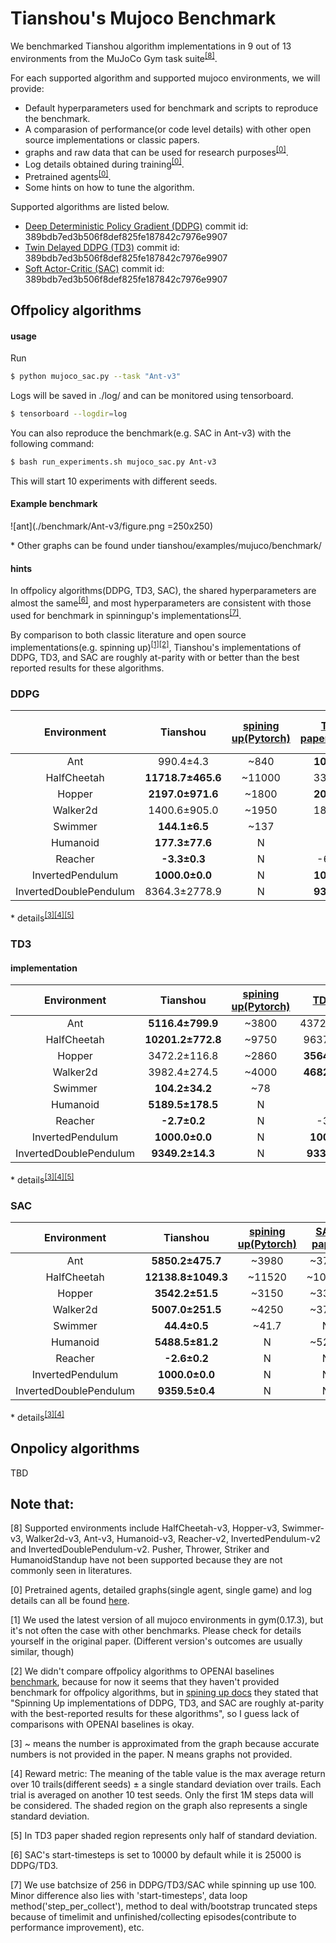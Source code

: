 # Tianshou's Mujoco Benchmark
We benchmarked Tianshou algorithm implementations in 9 out of 13 environments from the MuJoCo Gym task suite<sup>[[8]](#footnote8)</sup>.

For each supported algorithm and supported mujoco environments, we will provide:
- Default hyperparameters used for benchmark and scripts to reproduce the benchmark.
- A comparasion of performance(or code level details) with other open source implementations or classic papers.
- graphs and raw data that can be used for research purposes<sup>[[0]](#footnote1)</sup>.
- Log details obtained during training<sup>[[0]](#footnote1)</sup>.
- Pretrained agents<sup>[[0]](#footnote1)</sup>.
- Some hints on how to tune the algorithm.
  
Supported algorithms are listed below.
- [Deep Deterministic Policy Gradient (DDPG)](https://arxiv.org/pdf/1509.02971.pdf) commit id: 389bdb7ed3b506f8def825fe187842c7976e9907
- [Twin Delayed DDPG (TD3)](https://arxiv.org/pdf/1802.09477.pdf) commit id: 389bdb7ed3b506f8def825fe187842c7976e9907
- [Soft Actor-Critic (SAC)](https://arxiv.org/pdf/1812.05905.pdf) commit id: 389bdb7ed3b506f8def825fe187842c7976e9907

## Offpolicy algorithms
#### usage
Run

```bash
$ python mujoco_sac.py --task "Ant-v3"
```

Logs will be saved in ./log/ and can be monitored using tensorboard.

```bash
$ tensorboard --logdir=log
```

You can also reproduce the benchmark(e.g. SAC in Ant-v3) with the following command:

```bash
$ bash run_experiments.sh mujoco_sac.py Ant-v3
```

This will start 10 experiments with different seeds.

#### Example benchmark
![ant](./benchmark/Ant-v3/figure.png =250x250)

\* Other graphs can be found under tianshou/examples/mujuco/benchmark/

#### hints
In offpolicy algorithms(DDPG, TD3, SAC), the shared hyperparameters are almost the same<sup>[[6]](#footnote6)</sup>, and most hyperparameters are consistent with those used for benchmark in spinningup's implementations<sup>[[7]](#footnote7)</sup>.

By comparison to both classic literature and open source implementations(e.g. spinning up)<sup>[[1]](#footnote1)</sup><sup>[[2]](#footnote2)</sup>, Tianshou's implementations of DDPG, TD3, and SAC are roughly at-parity with or better than the best reported results for these algorithms.

### DDPG
|Environment| Tianshou| [spining up(Pytorch)](https://spinningup.openai.com/en/latest/spinningup/bench.html)| [TD3 paper(ddpg)](https://arxiv.org/abs/1802.09477)|[TD3 paper(our ddpg)](https://arxiv.org/abs/1802.09477)|
| :---------------: | :---------------: | :---------------: | :---------------: | :---------------: |
|Ant|990.4±4.3 | ~840 | **1005.3** | 888.8 |
|HalfCheetah|**11718.7±465.6** | ~11000 | 3305.6 | 8577.3 |
|Hopper|**2197.0±971.6** | ~1800 | **2020.5** | 1860.0 |
|Walker2d|1400.6±905.0 | ~1950 | 1843.6 | **3098.1** |
|Swimmer|**144.1±6.5** | ~137 | N | N |
|Humanoid|**177.3±77.6** | N | N | N |
|Reacher|**-3.3±0.3** | N | -6.51 | -4.01 |
|InvertedPendulum|**1000.0±0.0** | N | **1000.0** | **1000.0** |
|InvertedDoublePendulum|8364.3±2778.9 | N | **9355.5** | 8370.0 |

\* details<sup>[[3]](#footnote3)</sup><sup>[[4]](#footnote4)</sup><sup>[[5]](#footnote5)</sup>

### TD3

#### implementation
|Environment| Tianshou| [spining up(Pytorch)](https://spinningup.openai.com/en/latest/spinningup/bench.html)| [TD3 paper](https://arxiv.org/abs/1802.09477)|
| :---------------: | :---------------: | :---------------: | :---------------: |
|Ant|**5116.4±799.9** | ~3800 | 4372.4±1000.3 |
|HalfCheetah|**10201.2±772.8** | ~9750 | 9637.0±859.1 |
|Hopper|3472.2±116.8 | ~2860 | **3564.1±114.7** |
|Walker2d|3982.4±274.5 | ~4000 | **4682.8±539.6** |
|Swimmer|**104.2±34.2** | ~78 | N |
|Humanoid|**5189.5±178.5** | N | N |
|Reacher|**-2.7±0.2** | N | -3.6±0.6 |
|InvertedPendulum|**1000.0±0.0** | N | **1000.0±0.0** |
|InvertedDoublePendulum|**9349.2±14.3** | N | **9337.5±15.0** |

\* details<sup>[[3]](#footnote3)</sup><sup>[[4]](#footnote4)</sup><sup>[[5]](#footnote5)</sup>

### SAC
|Environment| Tianshou| [spining up(Pytorch)](https://spinningup.openai.com/en/latest/spinningup/bench.html)| [SAC paper](https://arxiv.org/abs/1801.01290)|
| :---------------: | :---------------: | :---------------: | :---------------: |
|Ant|**5850.2±475.7** | ~3980 | ~3720 |
|HalfCheetah|**12138.8±1049.3** | ~11520 | ~10400 |
|Hopper|**3542.2±51.5** | ~3150 | ~3370 |
|Walker2d|**5007.0±251.5** | ~4250 | ~3740 |
|Swimmer|**44.4±0.5** | ~41.7 | N |
|Humanoid|**5488.5±81.2** | N | ~5200 |
|Reacher|**-2.6±0.2** | N | N |
|InvertedPendulum|**1000.0±0.0** | N | N |
|InvertedDoublePendulum|**9359.5±0.4** | N | N |

\* details<sup>[[3]](#footnote3)</sup><sup>[[4]](#footnote4)</sup>


## Onpolicy algorithms
TBD




## Note that:
<a name="footnote8">[8]</a>  Supported environments include HalfCheetah-v3, Hopper-v3, Swimmer-v3, Walker2d-v3, Ant-v3, Humanoid-v3, Reacher-v2, InvertedPendulum-v2 and InvertedDoublePendulum-v2. Pusher, Thrower, Striker and HumanoidStandup have not been supported because they are not commonly seen in literatures.

<a name="footnote0">[0]</a>  Pretrained agents, detailed graphs(single agent, single game) and log details can all be found [here](https://cloud.tsinghua.edu.cn/d/356e0f5d1e66426b9828/).

<a name="footnote1">[1]</a>  We used the latest version of all mujoco environments in gym(0.17.3), but it's not often the case with other benchmarks. Please check for details yourself in the original paper. (Different version's outcomes are usually similar, though)

<a name="footnote2">[2]</a>  We didn't compare offpolicy algorithms to OPENAI baselines [benchmark](https://github.com/openai/baselines/blob/master/benchmarks_mujoco1M.htm), because for now it seems that they haven't provided benchmark for offpolicy algorithms, but in [spining up docs](https://spinningup.openai.com/en/latest/spinningup/bench.html) they stated that "Spinning Up implementations of DDPG, TD3, and SAC are roughly at-parity with the best-reported results for these algorithms", so I guess lack of comparisons with OPENAI baselines is okay.

<a name="footnote3">[3]</a>  ~ means the number is approximated from the graph because accurate numbers is not provided in the paper. N means graphs not provided.

<a name="footnote4">[4]</a>  Reward metric: The meaning of the table value is the max average return over 10 trails(different seeds) ± a single standard deviation over trails. Each trial is averaged on another 10 test seeds. Only the first 1M steps data will be considered. The shaded region on the graph also represents a single standard deviation.

<a name="footnote5">[5]</a>  In TD3 paper shaded region represents only half of standard deviation.

<a name="footnote6">[6]</a>  SAC's start-timesteps is set to 10000 by default while it is 25000 is DDPG/TD3.

<a name="footnote7">[7]</a>  We use batchsize of 256 in DDPG/TD3/SAC while spinning up use 100. Minor difference also lies with 'start-timesteps', data loop method('step_per_collect'), method to deal with/bootstrap truncated steps because of timelimit and unfinished/collecting episodes(contribute to performance improvement), etc.

